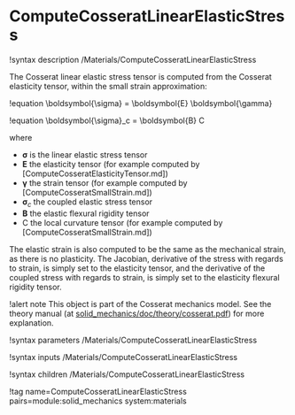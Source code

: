 # ComputeCosseratLinearElasticStress

!syntax description /Materials/ComputeCosseratLinearElasticStress

The Cosserat linear elastic stress tensor is computed from the Cosserat elasticity tensor, within the small strain approximation:

!equation
\boldsymbol{\sigma} = \boldsymbol{E} \boldsymbol{\gamma}

!equation
\boldsymbol{\sigma}_c = \boldsymbol{B} C

where

- $\boldsymbol{\sigma}$ is the linear elastic stress tensor
- $\boldsymbol{E}$ the elasticity tensor (for example computed by [ComputeCosseratElasticityTensor.md])
- $\boldsymbol{\gamma}$ the strain tensor (for example computed by [ComputeCosseratSmallStrain.md])
- $\boldsymbol{\sigma}_c$ the coupled elastic stress tensor
- $\boldsymbol{B}$ the elastic flexural rigidity tensor
- C the local curvature tensor (for example computed by [ComputeCosseratSmallStrain.md])

The elastic strain is also computed to be the same as the mechanical strain, as there is no plasticity.
The Jacobian, derivative of the stress with regards to strain, is simply set to the elasticity tensor,
and the derivative of the coupled stress with regards to strain, is simply set to the elasticity flexural rigidity tensor.

!alert note
This object is part of the Cosserat mechanics model. See the theory manual (at [solid_mechanics/doc/theory/cosserat.pdf](https://github.com/idaholab/moose/modules/solid_mechanics/doc/theory/cosserat.pdf))
for more explanation.

!syntax parameters /Materials/ComputeCosseratLinearElasticStress

!syntax inputs /Materials/ComputeCosseratLinearElasticStress

!syntax children /Materials/ComputeCosseratLinearElasticStress

!tag name=ComputeCosseratLinearElasticStress pairs=module:solid_mechanics system:materials
